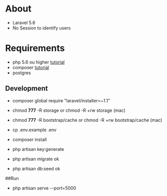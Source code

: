 # About

- Laravel 5.6
- No Session to identify users

# Requirements
- php 5.6 ou higher [tutorial](http://tecadmin.net/install-php5-on-ubuntu/)
- composer [tutorial](https://getcomposer.org/doc/00-intro.md#globally)
- postgres

## Development
- composer global require "laravel/installer=~1.1"
- chmod **777** -R storage or chmod -R +rw storage (mac)
- chmod **777** -R bootstrap/cache or chmod -R +rw bootstrap/cache (mac)
- cp .env.example .env

- composer install
- php artisan key:generate
- php artisan migrate ok
- php artisan db:seed ok

##Run
- php artisan serve --port=5000